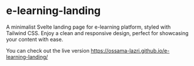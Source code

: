 # e-learning-landing
A minimalist Svelte landing page for e-learning platform, styled with Tailwind CSS. Enjoy a clean and responsive design, perfect for showcasing your content with ease.

You can check out the live version https://ossama-lazri.github.io/e-learning-landing/
